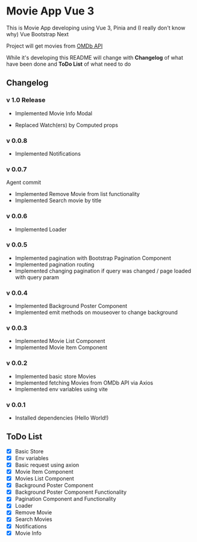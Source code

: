 # Movie App Vue 3

This is Movie App developing using Vue 3, Pinia and (I really don't know why) Vue Bootstrap Next

Project will get movies from [OMDb API](https://www.omdbapi.com/)

While it's developing this README will change with **Changelog** of what have been done and **ToDo List** of what need to do

## Changelog

### v 1.0 Release

-   Implemented Movie Info Modal

-   Replaced Watch(ers) by Computed props

### v 0.0.8

-   Implemented Notifications

### v 0.0.7

Agent commit

-   Implemented Remove Movie from list functionality
-   Implemented Search movie by title

### v 0.0.6

-   Implemented Loader

### v 0.0.5

-   Implemented pagination with Bootstrap Pagination Component
-   Implemented pagination routing
-   Implemented changing pagination if query was changed / page loaded with query param

### v 0.0.4

-   Implemented Background Poster Component
-   Implemented emit methods on mouseover to change background

### v 0.0.3

-   Implemented Movie List Component
-   Implemented Movie Item Component

### v 0.0.2

-   Implemented basic store Movies
-   Implemented fetching Movies from OMDb API via Axios
-   Implemented env variables using vite

### v 0.0.1

-   Installed dependencies (Hello World!)

## ToDo List

-   [x] Basic Store
-   [x] Env variables
-   [x] Basic request using axion
-   [x] Movie Item Component
-   [x] Movies List Component
-   [x] Background Poster Component
-   [x] Background Poster Component Functionality
-   [x] Pagination Component and Functionality
-   [x] Loader
-   [x] Remove Movie
-   [x] Search Movies
-   [x] Notifications
-   [x] Movie Info
